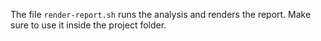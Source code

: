 The file `render-report.sh` runs the analysis and renders the report.
Make sure to use it inside the project folder.

